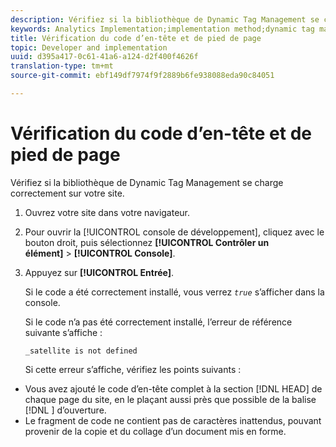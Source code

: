 ```yaml
---
description: Vérifiez si la bibliothèque de Dynamic Tag Management se charge correctement sur votre site.
keywords: Analytics Implementation;implementation method;dynamic tag management;dtm;code;page code;header code;footer code;embed code;verify code;verify header code;verify footer code;embed tab;embed
title: Vérification du code d’en-tête et de pied de page
topic: Developer and implementation
uuid: d395a417-0c61-41a6-a124-d2f400f4626f
translation-type: tm+mt
source-git-commit: ebf149df7974f9f2889b6fe938088eda90c84051

---
```



# Vérification du code d’en-tête et de pied de page

Vérifiez si la bibliothèque de Dynamic Tag Management se charge correctement sur votre site.

1. Ouvrez votre site dans votre navigateur.
1. Pour ouvrir la [!UICONTROL console de développement], cliquez avec le bouton droit, puis sélectionnez **[!UICONTROL Contrôler un élément]** > **[!UICONTROL Console]**.
1. Appuyez sur **[!UICONTROL Entrée]**.

   Si le code a été correctement installé, vous verrez *`true`* s’afficher dans la console.

   Si le code n’a pas été correctement installé, l’erreur de référence suivante s’affiche :

   `_satellite is not defined`

   Si cette erreur s’affiche, vérifiez les points suivants :

* Vous avez ajouté le code d’en-tête complet à la section [!DNL HEAD] de chaque page du site, en le plaçant aussi près que possible de la balise [!DNL <head><meta http-equiv="Content-Type" content="text/html; charset=UTF-8">] d’ouverture.
* Le fragment de code ne contient pas de caractères inattendus, pouvant provenir de la copie et du collage d’un document mis en forme.

